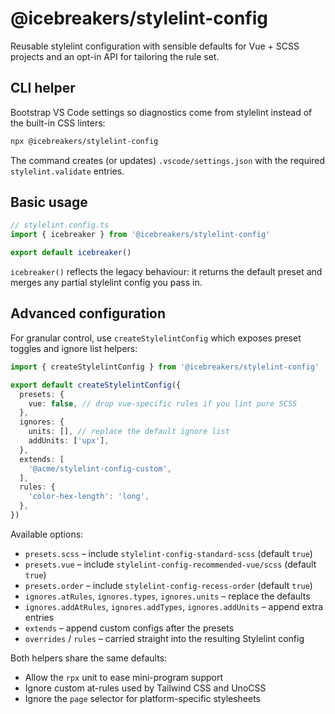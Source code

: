 # @icebreakers/stylelint-config

Reusable stylelint configuration with sensible defaults for Vue + SCSS projects and an opt-in API for tailoring the rule set.

## CLI helper

Bootstrap VS Code settings so diagnostics come from stylelint instead of the built-in CSS linters:

```sh
npx @icebreakers/stylelint-config
```

The command creates (or updates) `.vscode/settings.json` with the required `stylelint.validate` entries.

## Basic usage

```ts
// stylelint.config.ts
import { icebreaker } from '@icebreakers/stylelint-config'

export default icebreaker()
```

`icebreaker()` reflects the legacy behaviour: it returns the default preset and merges any partial stylelint config you pass in.

## Advanced configuration

For granular control, use `createStylelintConfig` which exposes preset toggles and ignore list helpers:

```ts
import { createStylelintConfig } from '@icebreakers/stylelint-config'

export default createStylelintConfig({
  presets: {
    vue: false, // drop vue-specific rules if you lint pure SCSS
  },
  ignores: {
    units: [], // replace the default ignore list
    addUnits: ['upx'],
  },
  extends: [
    '@acme/stylelint-config-custom',
  ],
  rules: {
    'color-hex-length': 'long',
  },
})
```

Available options:

- `presets.scss` – include `stylelint-config-standard-scss` (default `true`)
- `presets.vue` – include `stylelint-config-recommended-vue/scss` (default `true`)
- `presets.order` – include `stylelint-config-recess-order` (default `true`)
- `ignores.atRules`, `ignores.types`, `ignores.units` – replace the defaults
- `ignores.addAtRules`, `ignores.addTypes`, `ignores.addUnits` – append extra entries
- `extends` – append custom configs after the presets
- `overrides` / `rules` – carried straight into the resulting Stylelint config

Both helpers share the same defaults:

- Allow the `rpx` unit to ease mini-program support
- Ignore custom at-rules used by Tailwind CSS and UnoCSS
- Ignore the `page` selector for platform-specific stylesheets
